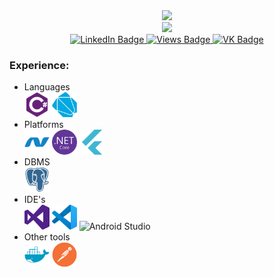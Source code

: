 <div id="stats" align="center">
  <img src="http://github-readme-streak-stats.herokuapp.com?user=bondyi&theme=dark&border_radius=4.5&date_format=j%20M%5B%20Y%5D&background=FFFFFF00&border=8C1EFF&stroke=8C1EFF&ring=FFD319&fire=FF901F&currStreakNum=F222FF&sideNums=FF2975&currStreakLabel=F222FF&sideLabels=F222FF&dates=FF901F"/>
  <br/>
  <img src="https://github-readme-stats-git-masterrstaa-rickstaa.vercel.app/api/top-langs/?username=bondyi&theme=synthwave&layout=compact&border_radius=4.5&bg_color=FFFFFF00&text_color=F222FF&hide_title=true&border_color=8C1EFF"/>
</div>

<div id="social" align="center">
  <div id="badges">
    <a href="https://vk.com/bondyi">
      <img src="https://img.shields.io/badge/LinkedIn-8C1EFF?style=for-the-badge&logo=linkedin&logoColor=white" alt="LinkedIn Badge"/>
    </a>
    <a href="https://github.com/bondyi/">
      <img src="https://komarev.com/ghpvc/?username=bondyi&style=for-the-badge&color=8C1EFF" alt="Views Badge"/>
    </a>
    <a href="https://www.linkedin.com/in/bondyi/">
      <img src="https://img.shields.io/badge/VK-8C1EFF?style=for-the-badge&logo=vk&logoColor=white" alt="VK Badge"/>
    </a>
  </div>
</div>

### Experience:

<div id="experience">
  <ul id="experience-list">
    <li id="languages-item-list">
      Languages
      <div id="languages">
        <img src="https://github.com/devicons/devicon/blob/master/icons/csharp/csharp-plain.svg" title="C#" alt="C#" width="40" height="40"/>
        <img src="https://github.com/devicons/devicon/blob/master/icons/dart/dart-plain.svg" title="Dart" alt="Dart" width="40" height="40"/>
      </div>
    </li>
    <li id="platforms-item-list">
      Platforms
      <div id="platforms">
        <img src="https://github.com/devicons/devicon/blob/master/icons/dot-net/dot-net-plain.svg" title=".NET" alt=".NET" width="40" height="40"/>
        <img src="https://github.com/devicons/devicon/blob/master/icons/dotnetcore/dotnetcore-original.svg" title=".NET Core" alt=".NET Core" width="40" height="40">
        <img src="https://github.com/devicons/devicon/blob/master/icons/flutter/flutter-plain.svg" title="Flutter" alt="Flutter" width="40" height="40"/>
      </div>
    </li>
    <li id="rdbms-item-list">
      DBMS
      <div id="rdbms">
        <img src="https://github.com/devicons/devicon/blob/master/icons/postgresql/postgresql-plain.svg" title="PostgreSQL" alt="PostgreSQL" width="40" height="40"/>
      </div>
    </li>
    <li id="ide-item-list">
      IDE's
      <div id="ide">
        <img src="https://github.com/devicons/devicon/blob/master/icons/visualstudio/visualstudio-plain.svg" title="Visual Studio" alt="Visual Studio" width="40" height="40"/>
        <img src="https://github.com/devicons/devicon/blob/master/icons/vscode/vscode-original.svg" title="Visual Studio Code" alt="Visual Studio Code" width="40" height="40"/>
        <img src="https://developer.android.com/static/studio/images/android-studio-stable.svg" title="Android Studio" alt="Android Studio" width="40" height="40"/>
      </div>
    </li>
    <li id="other-tools-item-list">
      Other tools
      <div id="other-tools">
        <img src="https://github.com/devicons/devicon/blob/master/icons/docker/docker-plain.svg" title="Docker" alt="Docker" width="40" height="40"/>
        <img src="https://github.com/devicons/devicon/blob/master/icons/postman/postman-plain.svg" title="Postman" alt="Postman" width="40" height="40"/>
      </div>
    </li>
  </ul>
</div>
